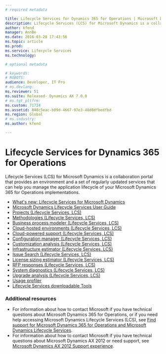 ```yaml
---
# required metadata

title: Lifecycle Services for Dynamics 365 for Operations | Microsoft Docs
description: Lifecycle Services (LCS) for Microsoft Dynamics is a collaboration portal that provides an environment and a set of regularly updated services that can help you manage the application lifecycle of your Microsoft Dynamics 365 for Operations implementations.
author: kfend
manager: AnnBe
ms.date: 2016-03-28 17:43:56
ms.topic: article
ms.prod: 
ms.service: Lifecycle Services
ms.technology: 

# optional metadata

# keywords: 
# ROBOTS: 
audience: Developer, IT Pro
# ms.devlang: 
ms.reviewer: 51
ms.suite: Released- Dynamics AX 7.0.0
# ms.tgt_pltfrm: 
ms.custom: 71724
ms.assetid: 848c5eac-b09d-4667-97e3-48d8dfbedfbd
ms.region: Global
# ms.industry: 
ms.author: kfend

---
```


# Lifecycle Services for Dynamics 365 for Operations

Lifecycle Services (LCS) for Microsoft Dynamics is a collaboration portal that provides an environment and a set of regularly updated services that can help you manage the application lifecycle of your Microsoft Dynamics 365 for Operations implementations.

-   [What's new: Lifecycle Services for Microsoft Dynamics](https://docs.microsoft.com/en-us/dynamics365/operations/dev-itpro/lifecycle-services/whats-new-lifecycle-services-for-microsoft-dynamics)
-   [Microsoft Dynamics Lifecycle Services User Guide](https://docs.microsoft.com/en-us/dynamics365/operations/dev-itpro/lifecycle-services/lifecycle-services-for-microsoft-dynamics-user-guide-lcs)
-   [Projects (Lifecycle Services, LCS)](https://docs.microsoft.com/en-us/dynamics365/operations/dev-itpro/lifecycle-services/ax-2012/projects-lifecycle-services-lcs)
-   [Methodologies (Lifecycle Services, LCS)](https://docs.microsoft.com/en-us/dynamics365/operations/dev-itpro/lifecycle-services/ax-2012/methodologies-lifecycle-services-lcs)
-   [Business process modeler (Lifecycle Services, LCS)](https://docs.microsoft.com/en-us/dynamics365/operations/dev-itpro/lifecycle-services/business-process-modeler-lifecycle-services-lcs)
-   [Cloud-hosted environments (Lifecycle Services, LCS)](https://docs.microsoft.com/en-us/dynamics365/operations/dev-itpro/deployment/cloud-hosted-environments-lifecycle-services-lcs)
-   [Cloud-powered support (Lifecycle Services, LCS)](https://docs.microsoft.com/en-us/dynamics365/operations/dev-itpro/lifecycle-services/cloud-powered-support-lifecycle-services-lcs)
-   [Configuration manager (Lifecycle Services, LCS)](https://docs.microsoft.com/en-us/dynamics365/operations/dev-itpro/lifecycle-services/configuration-manager-lifecycle-services-lcs)
-   [Customization analysis (Lifecycle Services, LCS)](https://docs.microsoft.com/en-us/dynamics365/operations/dev-itpro/lifecycle-services/ax-2012/customization-analysis-lifecycle-services-lcs)
-   [Infrastructure estimator (Lifecycle Services, LCS)](https://docs.microsoft.com/en-us/dynamics365/operations/dev-itpro/lifecycle-services/ax-2012/infrastructure-estimator-lifecycle-services-lcs)
-   [Issue Search (Lifecycle Services, LCS)](https://docs.microsoft.com/en-us/dynamics365/operations/dev-itpro/lifecycle-services/issue-search-lifecycle-services-lcs)
-   [License sizing estimator (Lifecycle Services, LCS)](https://docs.microsoft.com/en-us/dynamics365/operations/dev-itpro/lifecycle-services/ax-2012/license-sizing-estimator-lifecycle-services-lcs)
-   [RFP responses (Lifecycle Services, LCS)](https://docs.microsoft.com/en-us/dynamics365/operations/dev-itpro/lifecycle-services/ax-2012/rfp-responses-lifecycle-services-lcs)
-   [System diagnostics (Lifecycle Services, LCS)](https://docs.microsoft.com/en-us/dynamics365/operations/dev-itpro/lifecycle-services/ax-2012/system-diagnostics-lifecycle-services-lcs)
-   [Upgrade analysis (Lifecycle Services, LCS)](https://docs.microsoft.com/en-us/dynamics365/operations/dev-itpro/lifecycle-services/ax-2012/upgrade-analysis-lifecycle-services-lcs)
-   [Usage profiler](https://docs.microsoft.com/en-us/dynamics365/operations/dev-itpro/lifecycle-services/ax-2012/usage-profiler-lifecycle-services-lcs)
-   [Lifecycle Services downloadable Tools](https://docs.microsoft.com/en-us/dynamics365/operations/dev-itpro/lifecycle-services/ax-2012/lifecycle-services-downloadable-tools-formerly-on-informationsource)

### Additional resources

-   For information about how to contact Microsoft if you have technical questions about Microsoft Dynamics 365 for Operations, or if you need help accessing Microsoft Dynamics Lifecycle Services (LCS), see [Find support for Microsoft Dynamics 365 for Operations and Microsoft Dynamics Lifecycle Services](https://docs.microsoft.com/en-us/dynamics365/operations/dev-itpro/lifecycle-services/lcs-support).
-   For information about how to contact Microsoft if you have technical questions about Microsoft Dynamics AX 2012 or need support, see [Microsoft Dynamics AX 2012 Support experience](https://docs.microsoft.com/en-us/dynamics365/operations/dev-itpro/lifecycle-services/cloud-powered-support-lifecycle-services-lcs).


